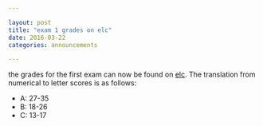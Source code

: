 ```yaml
---

layout: post
title: "exam 1 grades on elc"
date: 2016-03-22
categories: announcements

---
```


the grades for the first exam can now be found on [elc](elc.uga.edu). The translation from numerical to letter scores is as follows:

- A: 27-35
- B: 18-26
- C: 13-17